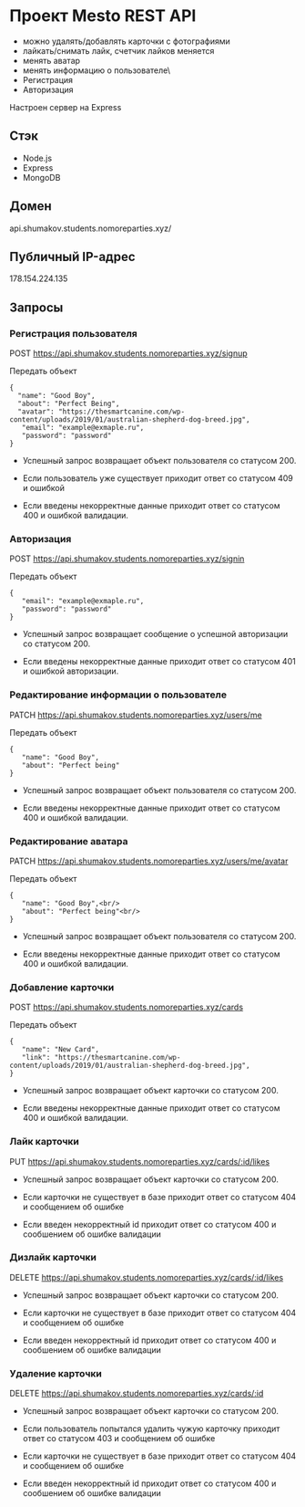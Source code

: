 # Проект Mesto REST API

 * можно удалять/добавлять карточки с фотографиями
 * лайкать/снимать лайк, счетчик лайков меняется
 * менять аватар
 * менять информацию о пользователе\
 * Регистрация
 * Авторизация
 
Настроен сервер на Express
  
## Cтэк
* Node.js
* Express
* MongoDB

## Домен
api.shumakov.students.nomoreparties.xyz/

## Публичный IP-адрес
178.154.224.135

## Запросы

### Регистрация пользователя

POST https://api.shumakov.students.nomoreparties.xyz/signup

Передать объект

```
{
  "name": "Good Boy",
  "about": "Perfect Being",
  "avatar": "https://thesmartcanine.com/wp-content/uploads/2019/01/australian-shepherd-dog-breed.jpg",
   "email": "example@exmaple.ru",
   "password": "password"
}
```
* Успешный запрос возвращает объект пользователя со статусом 200.

* Если пользователь уже существует приходит ответ со статусом 409 и ошибкой

* Если введены некорректные данные приходит ответ со статусом 400 и ошибкой валидации.

### Авторизация

POST https://api.shumakov.students.nomoreparties.xyz/signin

Передать объект

```
{
   "email": "example@exmaple.ru",
   "password": "password"
}
```

* Успешный запрос возвращает сообщение о успешной авторизации со статусом 200.

* Если введены некорректные данные приходит ответ со статусом 401 и ошибкой авторизации.


### Редактирование информации о пользователе

PATCH https://api.shumakov.students.nomoreparties.xyz/users/me

Передать объект

```
{
   "name": "Good Boy",
   "about": "Perfect being"
}
```

* Успешный запрос возвращает объект пользователя со статусом 200.

* Если введены некорректные данные приходит ответ со статусом 400 и ошибкой валидации.

### Редактирование аватара

PATCH https://api.shumakov.students.nomoreparties.xyz/users/me/avatar

Передать объект
```
{
   "name": "Good Boy",<br/>
   "about": "Perfect being"<br/>
}
```
* Успешный запрос возвращает объект пользователя со статусом 200.

* Если введены некорректные данные приходит ответ со статусом 400 и ошибкой валидации.

### Добавление карточки

POST https://api.shumakov.students.nomoreparties.xyz/cards

Передать объект
```
{
   "name": "New Card",
   "link": "https://thesmartcanine.com/wp-content/uploads/2019/01/australian-shepherd-dog-breed.jpg",
}
```
* Успешный запрос возвращает объект карточки со статусом 200.

* Если введены некорректные данные приходит ответ со статусом 400 и ошибкой валидации.

### Лайк карточки

PUT https://api.shumakov.students.nomoreparties.xyz/cards/:id/likes

* Успешный запрос возвращает объект карточки со статусом 200.

* Если карточки не существует в базе приходит ответ со статусом 404 и сообщением об ошибке
 
* Если введен некорректный id приходит ответ со статусом 400 и сообшением об ошибке валидации

### Дизлайк карточки

DELETE https://api.shumakov.students.nomoreparties.xyz/cards/:id/likes

* Успешный запрос возвращает объект карточки со статусом 200.

* Если карточки не существует в базе приходит ответ со статусом 404 и сообщением об ошибке
 
* Если введен некорректный id приходит ответ со статусом 400 и сообшением об ошибке валидации


### Удаление карточки

DELETE https://api.shumakov.students.nomoreparties.xyz/cards/:id

* Успешный запрос возвращает объект карточки со статусом 200.

* Если пользователь попытался удалить чужую карточку приходит ответ со статусом 403 и сообщением об ошибке

* Если карточки не существует в базе приходит ответ со статусом 404 и сообщением об ошибке
 
* Если введен некорректный id приходит ответ со статусом 400 и сообшением об ошибке валидации



